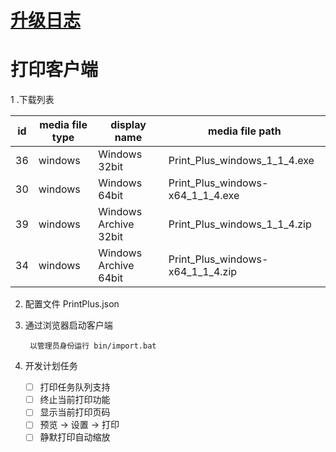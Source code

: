 [升级日志](CHANGELOG.MD)
=========

打印客户端
=========
1 .下载列表

| id | media file type | display name | media file path |
|---|---|---|---|
|36	|windows	|Windows 32bit	|Print_Plus_windows_1_1_4.exe|
|30	|windows	|Windows 64bit	|Print_Plus_windows-x64_1_1_4.exe|
|39	|windows	|Windows Archive 32bit	|Print_Plus_windows_1_1_4.zip|
|34	|windows	|Windows Archive 64bit	|Print_Plus_windows-x64_1_1_4.zip|

2. 配置文件 PrintPlus.json

     
3. 通过浏览器启动客户端

        以管理员身份运行 bin/import.bat
        
4. 开发计划任务

    - [ ] 打印任务队列支持
    - [ ] 终止当前打印功能
    - [ ] 显示当前打印页码
    - [ ] 预览 -> 设置 -> 打印
    - [ ] 静默打印自动缩放